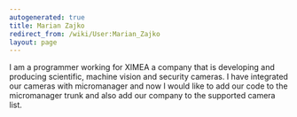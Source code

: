 ```yaml
---
autogenerated: true
title: Marian Zajko
redirect_from: /wiki/User:Marian_Zajko
layout: page
---
```


I am a programmer working for XIMEA a company that is developing and
producing scientific, machine vision and security cameras. I have
integrated our cameras with micromanager and now I would like to add our
code to the micromanager trunk and also add our company to the supported
camera list.
